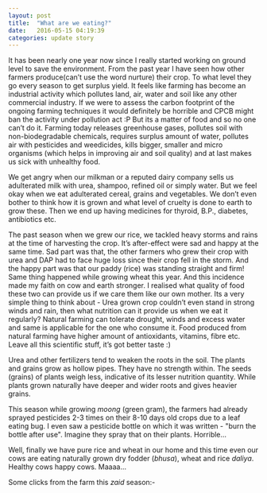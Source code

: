 ```yaml
---
layout: post
title:  "What are we eating?"
date:   2016-05-15 04:19:39
categories: update story
---
```


It has been nearly one year now since I really started working on ground level to save the environment. From the past year I have seen how other farmers produce(can’t use the word nurture) their crop. To what level they go every season to get surplus yield. It feels like farming has become an industrial activity which pollutes land, air, water and soil like any other commercial industry. If we were to assess the carbon footprint of the ongoing farming techniques it would definitely be horrible and CPCB might ban the activity under pollution act :P But its a matter of food and so no one can’t do it. Farming today releases greenhouse gases, pollutes soil with non-biodegradable chemicals, requires surplus amount of water, pollutes air with pesticides and weedicides, kills bigger, smaller and micro organisms (which helps in improving air and soil quality) and at last makes us sick with unhealthy food.

We get angry when our milkman or a reputed dairy company sells us adulterated milk with urea, shampoo, refined oil or simply water. But we feel okay when we eat adulterated cereal, grains and vegetables. We don’t even bother to think how it is grown and what level of cruelty is done to earth to grow these. Then we end up having medicines for thyroid, B.P., diabetes, antibiotics etc.

The past season when we grew our rice, we tackled heavy storms and rains at the time of harvesting the crop. It’s after-effect were sad and happy at the same time. Sad part was that, the other farmers who grew their crop with urea and DAP had to face huge loss since their crop fell in the storm. And the happy part was that our paddy (rice) was standing straight and firm! Same thing happened while growing wheat this year. And this incidence made my faith on cow and earth stronger. I realised what quality of food these two can provide us if we care them like our own mother. Its a very simple thing to think about - Urea grown crop couldn’t even stand in strong winds and rain, then what nutrition can it provide us when we eat it regularly? Natural farming can tolerate drought, winds and excess water and same is applicable for the one who consume it. Food produced from natural farming have higher amount of antioxidants, vitamins, fibre etc. Leave all this scientific stuff, it’s got better taste :)

Urea and other fertilizers tend to weaken the roots in the soil. The plants and grains grow as hollow pipes. They have no strength within. The seeds (grains) of plants weigh less, indicative of its lesser nutrition quantity. While plants grown naturally have deeper and wider roots and gives heavier grains.

This season while growing *moong* (green gram), the farmers had already sprayed pesticides 2-3 times on their 8-10 days old crops due to a leaf eating bug. I even saw a pesticide bottle on which it was written - "burn the bottle after use". Imagine they spray that on their plants. Horrible...

Well, finally we have pure rice and wheat in our home and this time even our cows are eating naturally grown dry fodder (*bhusa*), wheat and rice *daliya*.  Healthy cows happy cows. Maaaa...

Some clicks from the farm this *zaid* season:-


<div class="img-container  cols">
	<img src="/images/2016/05/pulse-ploughing.jpg" alt="" class="img-container__img">
	<img src="/images/2016/05/pulse-sowing.jpg" alt="" class="img-container__img">
	<img src="/images/2016/05/engine-1.jpg" alt="" class="img-container__img">
	<img src="/images/2016/05/engine-2.jpg" alt="" class="img-container__img">
	<img src="/images/2016/05/pulse-plants.jpg" alt="" class="img-container__img">
	<img src="/images/2016/05/pulse-spraying.jpg" alt="" class="img-container__img">

</div>